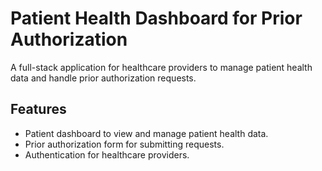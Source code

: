 # Patient Health Dashboard for Prior Authorization
A full-stack application for healthcare providers to manage patient health data and handle prior authorization requests.
## Features
- Patient dashboard to view and manage patient health data.
- Prior authorization form for submitting requests.
- Authentication for healthcare providers.

